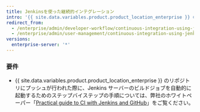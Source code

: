 ```yaml
---
title: Jenkinsを使った継続的インテグレーション
intro: '{{ site.data.variables.product.product_location_enterprise }} のリポジトリにプッシュがあったときに、自動的に Jenkins サーバーのビルドジョブを実行させることができます。'
redirect_from:
  - /enterprise/admin/developer-workflow/continuous-integration-using-jenkins
  - /enterprise/admin/user-management/continuous-integration-using-jenkins
versions:
  enterprise-server: '*'
---
```


### 要件

- {{ site.data.variables.product.product_location_enterprise }} のリポジトリにプッシュが行われた際に、Jenkins サーバーのビルドジョブを自動的に起動するためのステップバイステップの手順については、弊社のホワイトペーパー「[Practical guide to CI with Jenkins and GitHub](https://resources.github.com/whitepapers/practical-guide-to-CI-with-Jenkins-and-GitHub/)」をご覧ください。
